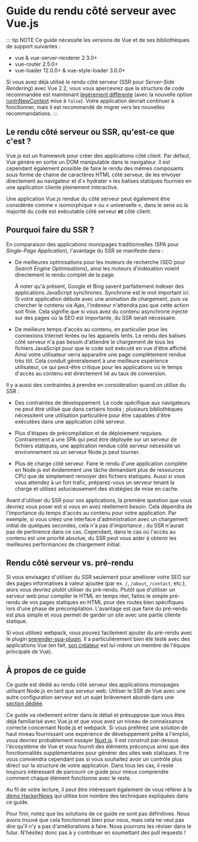 # Guide du rendu côté serveur avec Vue.js

::: tip NOTE
Ce guide nécessite les versions de Vue et de ses bibliothèques de support suivantes :

- vue & vue-server-renderer 2.3.0+
- vue-router 2.5.0+
- vue-loader 12.0.0+ & vue-style-loader 3.0.0+

Si vous avez déjà utilisé le rendu côté serveur (SSR pour *Server-Side Rendering*) avec Vue 2.2, vous vous apercevrez que la structure de code recommandée est maintenant [légèrement différente](./guide/structure.md) (avec la nouvelle option [runInNewContext](./api/#runinnewcontext) mise à `false`). Votre application devrait continuer à fonctionner, mais il est recommandé de migrer vers les nouvelles recommandations.
:::

## Le rendu côté serveur ou SSR, qu'est-ce que c'est ?

Vue.js est un framework pour créer des applications côté client. Par défaut, Vue génère en sortie un DOM manipulable dans le navigateur. Il est cependant également possible de faire le rendu des mêmes composants sous forme de chaine de caractères HTML côté serveur, de les envoyer directement au navigateur et d'« hydrater » les balises statiques fournies en une application cliente pleinement interactive.

Une application Vue.js rendue du côté serveur peut également être considérée comme « isomorphique » ou « universelle », dans le sens où la majorité du code est exécutable côté serveur **et** côté client.

## Pourquoi faire du SSR ?

En comparaison des applications monopages traditionnelles (SPA pour *Single-Page Application*), l'avantage du SSR se manifeste dans :

- De meilleures optimisations pour les moteurs de recherche (SEO pour *Search Engine Optimisations*), ainsi les moteurs d'indexation voient directement le rendu complet de la page.

  À noter qu'à présent, Google et Bing savent parfaitement indexer des applications JavaScript synchrones. Synchrone est le mot important ici. Si votre application débute avec une animation de chargement, puis va chercher le contenu via Ajax, l'indexeur n'attendra pas que cette action soit finie. Cela signifie que si vous avez du contenu asynchrone injecté sur des pages où la SEO est importante, du SSR serait nécessaire.

- De meilleurs temps d'accès au contenu, en particulier pour les connexions Internet lentes ou les appareils lents. Le rendu des balises côté serveur n'a pas besoin d'attendre le chargement de tous les fichiers JavaScript pour que le code soit exécuté en vue d'être affiché. Ainsi votre utilisateur verra apparaitre une page complètement rendue très tôt. Cela conduit généralement à une meilleure expérience utilisateur, ce qui peut-être critique pour les applications où le temps d'accès au contenu est directement lié au taux de conversion.

Il y a aussi des contraintes à prendre en considération quand on utilise du SSR :

- Des contraintes de développement. Le code spécifique aux navigateurs ne peut être utilisé que dans certains hooks ; plusieurs bibliothèques nécessitent une utilisation particulière pour être capables d'être exécutées dans une application côté serveur.

- Plus d'étapes de précompilation et de déploiement requises. Contrairement à une SPA qui peut être déployée sur un serveur de fichiers statiques, une application rendue côté serveur nécessite un environnement où un serveur Node.js peut tourner.

- Plus de charge côté serveur. Faire le rendu d'une application complète en Node.js est évidemment une tâche demandant plus de ressources CPU que de simplement renvoyer des fichiers statiques. Aussi si vous vous attendez à un fort trafic, préparez-vous un serveur tenant la charge et utilisez astucieusement des stratégies de mise en cache.

Avant d'utiliser du SSR pour vos applications, la première question que vous devriez vous poser est si vous en avez réellement besoin. Cela dépendra de l'importance du temps d'accès au contenu pour votre application. Par exemple, si vous créez une interface d'administration avec un chargement initial de quelques secondes, cela n'a pas d'importance ; du SSR n'aurait pas de pertinence dans ce cas. Cependant, dans le cas où l'accès au contenu est une priorité absolue, du SSR peut vous aider à obtenir les meilleures performances de chargement initial.

## Rendu côté serveur vs. pré-rendu

Si vous envisagez d'utiliser du SSR seulement pour améliorer votre SEO sur des pages informatives à valeur ajoutée (par ex. `/`, `/about`, `/contact`, etc.), alors vous devriez plutôt utiliser du pré-rendu. Plutôt que d'utiliser un serveur web pour compiler le HTML en temps réel, faites le simple pré-rendu de vos pages statiques en HTML pour des routes bien spécifiques lors d'une phase de précompilation. L'avantage est que faire du pré-rendu est plus simple et vous permet de garder un site avec une partie cliente statique.

Si vous utilisez webpack, vous pouvez facilement ajouter du pré-rendu avec le plugin [prerender-spa-plugin](https://github.com/chrisvfritz/prerender-spa-plugin). Il a particulièrement bien été testé avec des applications Vue (en fait, [son créateur](https://github.com/chrisvfritz) est lui-même un membre de l'équipe principale de Vue).

## À propos de ce guide

Ce guide est dédié au rendu côté serveur des applications monopages utilisant Node.js en tant que serveur web. Utiliser le SSR de Vue avec une autre configuration serveur est un sujet brièvement abordé dans une [section dédiée](./guide/non-node.md).

Ce guide va réellement entrer dans le détail et présuppose que vous êtes déjà familiarisé avec Vue.js et que vous avez un niveau de connaissance correcte concernant Node.js et webpack. Si vous préférez une solution de haut niveau fournissant une expérience de développement prête à l'emploi, vous devriez probablement essayer [Nuxt.js](https://nuxtjs.org/). Il est construit par-dessus l'écosystème de Vue et vous fournit des éléments préconçus ainsi que des fonctionnalités supplémentaires pour générer des sites web statiques. Il ne vous conviendra cependant pas si vous souhaitez avoir un contrôle plus direct sur la structure de votre application. Dans tous les cas, il reste toujours intéressant de parcourir ce guide pour mieux comprendre comment chaque élément fonctionne avec le reste.

Au fil de votre lecture, il peut être intéressant également de vous référer à la [démo HackerNews](https://github.com/vuejs/vue-hackernews-2.0/) qui utilise bon nombre des techniques expliquées dans ce guide.

Pour finir, notez que les solutions de ce guide ne sont pas définitives. Nous avons trouvé que cela fonctionnait bien pour nous, mais cela ne veut pas dire qu'il n'y a pas d'améliorations à faire. Nous pourrons les réviser dans le futur. N'hésitez donc pas à y contribuer en soumettant des pull requests !
